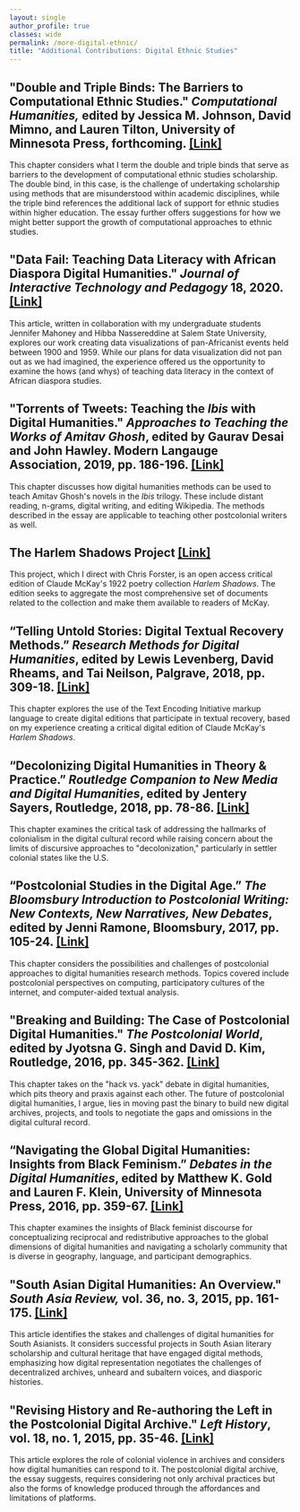 ```yaml
---
layout: single
author_profile: true
classes: wide
permalink: /more-digital-ethnic/
title: "Additional Contributions: Digital Ethnic Studies"
---
```


## **"Double and Triple Binds: The Barriers to Computational Ethnic Studies." _Computational Humanities,_ edited by Jessica M. Johnson, David Mimno, and Lauren Tilton, University of Minnesota Press, forthcoming. [[Link]](https://dhdebates.gc.cuny.edu/projects/computational-humanities)**

This chapter considers what I term the double and triple binds that serve as barriers to the development of computational ethnic studies scholarship. The double bind, in this case, is the challenge of undertaking scholarship using methods that are misunderstood within academic disciplines, while the triple bind references the additional lack of support for ethnic studies within higher education. The essay further offers suggestions for how we might better support the growth of computational approaches to ethnic studies.

## **"Data Fail: Teaching Data Literacy with African Diaspora Digital Humanities." _Journal of Interactive Technology and Pedagogy_ 18, 2020. [[Link]](https://jitp.commons.gc.cuny.edu/data-fail-teaching-data-literacy-with-african-diaspora-digital-humanities/)**

This article, written in collaboration with my undergraduate students Jennifer Mahoney and Hibba Nassereddine at Salem State University, explores our work creating data visualizations of pan-Africanist events held between 1900 and 1959. While our plans for data visualization did not pan out as we had imagined, the experience offered us the opportunity to examine the hows (and whys) of teaching data literacy in the context of African diaspora studies.

## **"Torrents of Tweets: Teaching the _Ibis_ with Digital Humanities." _Approaches to Teaching the Works of Amitav Ghosh_, edited by Gaurav Desai and John Hawley. Modern Langauge Association, 2019, pp. 186-196. [[Link]](https://www.mla.org/Publications/Bookstore/Approaches-to-Teaching-World-Literature/Approaches-to-Teaching-the-Works-of-Amitav-Ghosh)**

This chapter discusses how digital humanities methods can be used to teach Amitav Ghosh's novels in the _Ibis_ trilogy. These include distant reading, n-grams, digital writing, and editing Wikipedia. The methods described in the essay are applicable to teaching other postcolonial writers as well.

## **The Harlem Shadows Project [[Link]](http://harlemshadows.org)**

This project, which I direct with Chris Forster, is an open access critical edition of Claude McKay's 1922 poetry collection _Harlem Shadows_. The edition seeks to aggregate the most comprehensive set of documents related to the collection and make them available to readers of McKay.

## **“Telling Untold Stories: Digital Textual Recovery Methods.” _Research Methods for Digital Humanities_, edited by Lewis Levenberg, David Rheams, and Tai Neilson, Palgrave, 2018, pp. 309-18. [[Link]](https://www.palgrave.com/us/book/9783319967127)**

This chapter explores the use of the Text Encoding Initiative markup language to create digital editions that participate in textual recovery, based on my experience creating a critical digital edition of Claude McKay's _Harlem Shadows_.

## **“Decolonizing Digital Humanities in Theory & Practice.” _Routledge Companion to New Media and Digital Humanities_, edited by Jentery Sayers, Routledge, 2018, pp. 78-86. [[Link]](https://digitalcommons.salemstate.edu/english_facpub/7)**

This chapter examines the critical task of addressing the hallmarks of colonialism in the digital cultural record while raising concern about the limits of discursive approaches to "decolonization," particularly in settler colonial states like the U.S.

## **“Postcolonial Studies in the Digital Age.” _The Bloomsbury Introduction to Postcolonial Writing: New Contexts, New Narratives, New Debates_, edited by Jenni Ramone, Bloomsbury, 2017, pp. 105-24. [[Link]](https://www.bloomsbury.com/uk/the-bloomsbury-introduction-to-postcolonial-writing-9781474240109/)**

This chapter considers the possibilities and challenges of postcolonial approaches to digital humanities research methods. Topics covered include postcolonial perspectives on computing, participatory cultures of the internet, and computer-aided textual analysis.

## **"Breaking and Building: The Case of Postcolonial Digital Humanities." _The Postcolonial World_, edited by Jyotsna G. Singh and David D. Kim, Routledge, 2016, pp. 345-362. [[Link]](https://www.routledge.com/The-Postcolonial-World/Singh-Kim/p/book/9781138778078)**

This chapter takes on the "hack vs. yack" debate in digital humanities, which pits theory and praxis against each other. The future of postcolonial digital humanities, I argue, lies in moving past the binary to build new digital archives, projects, and tools to negotiate the gaps and omissions in the digital cultural record.

## **“Navigating the Global Digital Humanities: Insights from Black Feminism.” _Debates in the Digital Humanities_, edited by Matthew K. Gold and Lauren F. Klein, University of Minnesota Press, 2016, pp. 359-67. [[Link]](http://dhdebates.gc.cuny.edu/debates/text/80)**

This chapter examines the insights of Black feminist discourse for conceptualizing reciprocal and redistributive approaches to the global dimensions of digital humanities and navigating a scholarly community that is diverse in geography, language, and participant demographics.

## **"South Asian Digital Humanities: An Overview." _South Asia Review,_ vol. 36, no. 3, 2015, pp. 161-175. [[Link]](https://www.tandfonline.com/doi/pdf/10.1080/02759527.2015.11933040)**

This article identifies the stakes and challenges of digital humanities for South Asianists. It considers successful projects in South Asian literary scholarship and cultural heritage that have engaged digital methods, emphasizing how digital representation negotiates the challenges of decentralized archives, unheard and subaltern voices, and diasporic histories.

## **"Revising History and Re-authoring the Left in the Postcolonial Digital Archive." _Left History_, vol. 18, no. 1, 2015, pp. 35-46. [[Link]](https://lh.journals.yorku.ca/index.php/lh/article/view/39310)**

This article explores the role of colonial violence in archives and considers how digital humanities can respond to it. The postcolonial digital archive, the essay suggests, requires considering not only archival practices but also the forms of knowledge produced through the affordances and limitations of platforms.
